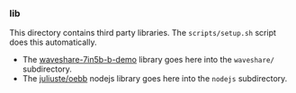 
### lib

This directory contains third party libraries. The `scripts/setup.sh` script does this automatically.

* The [waveshare-7in5b-b-demo](https://www.waveshare.com/wiki/File:7.5inch_e-paper_hat_b_code.7z) library goes here into the `waveshare/` subdirectory.
* The [juliuste/oebb](https://github.com/juliuste/oebb/) nodejs library goes here into the `nodejs` subdirectory.